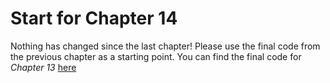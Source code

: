 # Start for Chapter 14

Nothing has changed since the last chapter! Please use the final code from the previous chapter as a starting point. You can find the final code for _Chapter 13_ [here](../../../13-deferring-loader-data/bee-rich/solution/)
